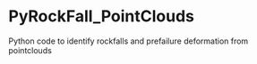 # PyRockFall_PointClouds
Python code to identify rockfalls and prefailure deformation from pointclouds
